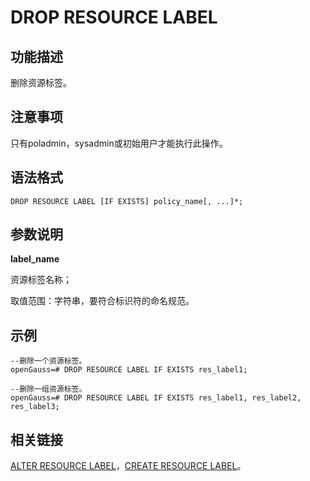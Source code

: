 # DROP RESOURCE LABEL<a name="ZH-CN_TOPIC_0306525307"></a>

## 功能描述<a name="zh-cn_topic_0059777864_s9274542cc63647ee9a7ed300d5e21524"></a>

删除资源标签。

## 注意事项<a name="zh-cn_topic_0059777864_scf0935dc3ada4baa9a77f7734edb20bb"></a>

只有poladmin，sysadmin或初始用户才能执行此操作。

## 语法格式<a name="zh-cn_topic_0059777864_sd069c15075874e97a7d0b18af750ad9d"></a>

```
DROP RESOURCE LABEL [IF EXISTS] policy_name[, ...]*;
```

## 参数说明<a name="zh-cn_topic_0059777864_s1953ecf1c57a4c40b14f51b63062737c"></a>

**label\_name**

资源标签名称；

取值范围：字符串，要符合标识符的命名规范。

## 示例<a name="zh-cn_topic_0059777864_s0f84a315f2804403a4545fd742d2e09d"></a>

```
--删除一个资源标签。
openGauss=# DROP RESOURCE LABEL IF EXISTS res_label1;

--删除一组资源标签。
openGauss=# DROP RESOURCE LABEL IF EXISTS res_label1, res_label2, res_label3;
```

## 相关链接<a name="zh-cn_topic_0059778399_s41faee269a414537919479fb56fc5a4d"></a>

[ALTER RESOURCE LABEL](ALTER-RESOURCE-LABEL.md)，[CREATE RESOURCE LABEL](CREATE-RESOURCE-LABEL.md)。

